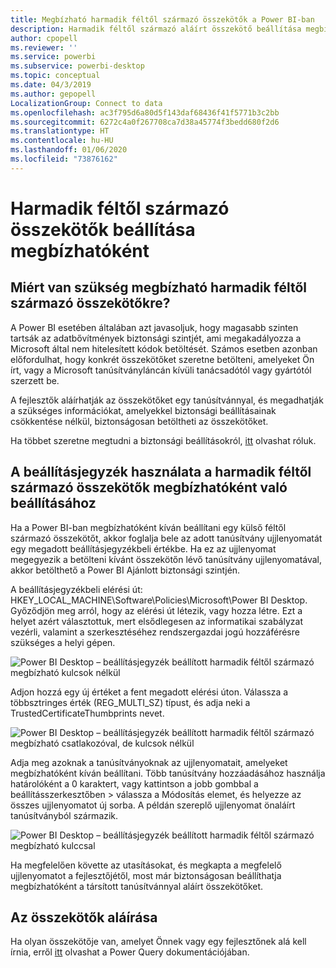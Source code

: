 ```yaml
---
title: Megbízható harmadik féltől származó összekötők a Power BI-ban
description: Harmadik féltől származó aláírt összekötő beállítása megbízhatóként a Power BI-ban
author: cpopell
ms.reviewer: ''
ms.service: powerbi
ms.subservice: powerbi-desktop
ms.topic: conceptual
ms.date: 04/3/2019
ms.author: gepopell
LocalizationGroup: Connect to data
ms.openlocfilehash: ac3f795d6a80d5f143daf68436f41f5771b3c2bb
ms.sourcegitcommit: 6272c4a0f267708ca7d38a45774f3bedd680f2d6
ms.translationtype: HT
ms.contentlocale: hu-HU
ms.lasthandoff: 01/06/2020
ms.locfileid: "73876162"
---
```

# <a name="trusting-third-party-connectors"></a>Harmadik féltől származó összekötők beállítása megbízhatóként

## <a name="why-do-you-need-trusted-third-party-connectors"></a>Miért van szükség megbízható harmadik féltől származó összekötőkre?

A Power BI esetében általában azt javasoljuk, hogy magasabb szinten tartsák az adatbővítmények biztonsági szintjét, ami megakadályozza a Microsoft által nem hitelesített kódok betöltését. Számos esetben azonban előfordulhat, hogy konkrét összekötőket szeretne betölteni, amelyeket Ön írt, vagy a Microsoft tanúsítványláncán kívüli tanácsadótól vagy gyártótól szerzett be.

A fejlesztők aláírhatják az összekötőket egy tanúsítvánnyal, és megadhatják a szükséges információkat, amelyekkel biztonsági beállításainak csökkentése nélkül, biztonságosan betöltheti az összekötőket.

Ha többet szeretne megtudni a biztonsági beállításokról, [itt](https://docs.microsoft.com/power-bi/desktop-connector-extensibility) olvashat róluk.

## <a name="using-the-registry-to-trust-third-party-connectors"></a>A beállításjegyzék használata a harmadik féltől származó összekötők megbízhatóként való beállításához

Ha a Power BI-ban megbízhatóként kíván beállítani egy külső féltől származó összekötőt, akkor foglalja bele az adott tanúsítvány ujjlenyomatát egy megadott beállításjegyzékbeli értékbe. Ha ez az ujjlenyomat megegyezik a betölteni kívánt összekötőn lévő tanúsítvány ujjlenyomatával, akkor betölthető a Power BI Ajánlott biztonsági szintjén. 

A beállításjegyzékbeli elérési út: HKEY_LOCAL_MACHINE\Software\Policies\Microsoft\Power BI Desktop. Győződjön meg arról, hogy az elérési út létezik, vagy hozza létre. Ezt a helyet azért választottuk, mert elsődlegesen az informatikai szabályzat vezérli, valamint a szerkesztéséhez rendszergazdai jogú hozzáférésre szükséges a helyi gépen. 

![Power BI Desktop – beállításjegyzék beállított harmadik féltől származó megbízható kulcsok nélkül](media/desktop-trusted-third-party-connectors/desktoptrustedthird1.png)

Adjon hozzá egy új értéket a fent megadott elérési úton. Válassza a többsztringes érték (REG_MULTI_SZ) típust, és adja neki a TrustedCertificateThumbprints nevet. 

![Power BI Desktop – beállításjegyzék beállított harmadik féltől származó megbízható csatlakozóval, de kulcsok nélkül](media/desktop-trusted-third-party-connectors/desktoptrustedthird2.png)

Adja meg azoknak a tanúsítványoknak az ujjlenyomatait, amelyeket megbízhatóként kíván beállítani. Több tanúsítvány hozzáadásához használja határolóként a 0 karaktert, vagy kattintson a jobb gombbal a beállításszerkesztőben > válassza a Módosítás elemet, és helyezze az összes ujjlenyomatot új sorba. A példán szereplő ujjlenyomat önaláírt tanúsítványból származik. 

 ![Power BI Desktop – beállításjegyzék beállított harmadik féltől származó megbízható kulccsal](media/desktop-trusted-third-party-connectors/desktoptrustedthird3.png)

Ha megfelelően követte az utasításokat, és megkapta a megfelelő ujjlenyomatot a fejlesztőjétől, most már biztonságosan beállíthatja megbízhatóként a társított tanúsítvánnyal aláírt összekötőket.

## <a name="how-to-sign-connectors"></a>Az összekötők aláírása

Ha olyan összekötője van, amelyet Önnek vagy egy fejlesztőnek alá kell írnia, erről [itt](https://docs.microsoft.com/power-query/handlingconnectorsigning) olvashat a Power Query dokumentációjában.

